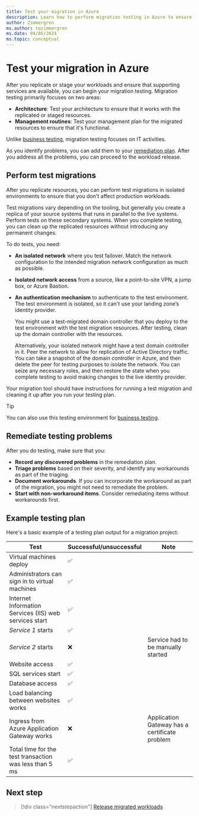 ```yaml
---
title: Test your migration in Azure
description: Learn how to perform migration testing in Azure to ensure that your architecture works with the replicated or staged resources.
author: Zimmergren
ms.author: tozimmergren
ms.date: 04/05/2024
ms.topic: conceptual
---
```


# Test your migration in Azure

After you replicate or stage your workloads and ensure that supporting services are available, you can begin your migration testing. Migration testing primarily focuses on two areas:

- **Architecture**: Test your architecture to ensure that it works with the replicated or staged resources.
- **Management routines**: Test your management plan for the migrated resources to ensure that it's functional.

Unlike [business testing](../release/business-test.md), migration testing focuses on IT activities.

As you identify problems, you can add them to your [remediation plan](../deploy/remediate.md). After you address all the problems, you can proceed to the workload release.

## Perform test migrations

After you replicate resources, you can perform test migrations in isolated environments to ensure that you don't affect production workloads.

Test migrations vary depending on the tooling, but generally you create a replica of your source systems that runs in parallel to the live systems. Perform tests on these secondary systems. When you complete testing, you can clean up the replicated resources without introducing any permanent changes.

To do tests, you need:

- **An isolated network** where you test failover. Match the network configuration to the intended migration network configuration as much as possible.

- **Isolated network access** from a source, like a point-to-site VPN, a jump box, or Azure Bastion.
- **An authentication mechanism** to authenticate to the test environment. The test environment is isolated, so it can't use your landing zone’s identity provider.
  
  You might use a test-migrated domain controller that you deploy to the test environment with the test migration resources. After testing, clean up the domain controller with the resources.
  
  Alternatively, your isolated network might have a test domain controller in it. Peer the network to allow for replication of Active Directory traffic. You can take a snapshot of the domain controller in Azure, and then delete the peer for testing purposes to isolate the network. You can seize any necessary roles, and then restore the state when you complete testing to avoid making changes to the live identity provider.

Your migration tool should have instructions for running a test migration and cleaning it up after you run your testing plan.

> [!TIP]
> You can also use this testing environment for [business testing](../release/business-test.md).

## Remediate testing problems

After you do testing, make sure that you:

- **Record any discovered problems** in the remediation plan.
- **Triage problems** based on their severity, and identify any workarounds as part of the triaging.
- **Document workarounds**. If you can incorporate the workaround as part of the migration, you might not need to remediate the problem.
- **Start with non-workaround items**. Consider remediating items without workarounds first.

## Example testing plan

Here's a basic example of a testing plan output for a migration project:

|Test|Successful/unsuccessful|Note|
|---|---|---|
|Virtual machines deploy|&#x2705;||
|Administrators can sign in to virtual machines|&#x2705;||
|Internet Information Services (IIS) web services start|&#x2705;||
|*Service 1* starts|&#x2705;||
|*Service 2* starts|&#x274C;|Service had to be manually started|
|Website access|&#x2705;||
|SQL services start|&#x2705;||
|Database access|&#x2705;||
|Load balancing between websites works|&#x2705;||
|Ingress from Azure Application Gateway works|&#x274C;|Application Gateway has a certificate problem|
|Total time for the test transaction was less than 5 ms|&#x2705;||

## Next step

> [!div class="nextstepaction"]
> [Release migrated workloads](../release/index.md)
